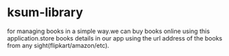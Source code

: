 # ksum-library
for managing books in a simple way.we can buy books online using this application.store books details in our app using the url address of the books from any sight(flipkart/amazon/etc).
